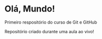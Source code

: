 # Olá, Mundo!
 Primeiro respositório do curso de Git e GitHub

 Repositório criado durante uma aula ao vivo!
